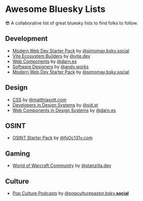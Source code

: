 # Awesome Bluesky Lists

😎 A collaborative list of great bluesky lists to find folks to follow.

## Development

- [Modern Web Dev Starter Pack](https://bsky.app/starter-pack/simomay.bsky.social/3ladqlchd3522) by [@simomay.bsky.social](https://bsky.app/profile/simomay.bsky.social)
- [Vite Ecosystem Builders](https://bsky.app/starter-pack/vite.dev/3l7zuusxw672y) by [@vite.dev](https://bsky.app/profile/vite.dev)
- [Web Components](https://bsky.app/starter-pack/darn.es/3l6xfmavuxm2x) by [@darn.es](https://bsky.app/profile/darn.es)
- [Software Designers](https://bsky.app/starter-pack/andy.works/3lav3nltvea2l) by [@andy.works](https://bsky.app/profile/andy.works)
- [Modern Web Dev Starter Pack](https://bsky.app/starter-pack/simomay.bsky.social/3ladqlchd3522) by [@simomay.bsky.social](https://bsky.app/profile/simomay.bsky.social)

## Design

- [CSS](https://bsky.app/starter-pack/matthiasott.com/3l6xepipkys2t) by [@matthiasott.com](https://bsky.app/profile/matthiasott.com)
- [Developers in Design Systems](https://bsky.app/starter-pack/sid.st/3lbcxu22day25) by [@sid.st](https://bsky.app/profile/sid.st)
- [Web Components in Design Systems](https://bsky.app/starter-pack/darn.es/3lbah64td7z2p) by [@darn.es](https://bsky.app/profile/darn.es)

## OSINT
- [OSINT Starter Pack](https://go.bsky.app/GaTRbT3) by [@fsOc131y.com](https://bsky.app/profile/fs0c131y.com)


## Gaming

- [World of Warcraft Community](https://bsky.app/starter-pack/stanzilla.dev/3laf57rsa5s2m) by [@stanzilla.dev](https://bsky.app/profile/stanzilla.dev)

## Culture

- [Pop Culture Podcasts](https://bsky.app/starter-pack/popculturepastor.bsky.social/3lazdkvmv752w) by [@popculturepastor.bsky.**social**](https://bsky.app/profile/popculturepastor.bsky.social)
